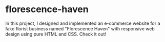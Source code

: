 # florescence-haven
In this project, I designed and implemented an e-commerce website for a fake florist business named "Florescence Haven" with responsive web design using pure HTML and CSS. Check it out!
